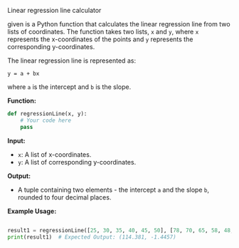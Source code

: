 Linear regression line calculator

given is a Python function that calculates the linear regression line from two lists of coordinates. The function takes two lists, `x` and `y`, where `x` represents the x-coordinates of the points and `y` represents the corresponding y-coordinates.

The linear regression line is represented as:

```
y = a + bx
```

where `a` is the intercept and `b` is the slope.

**Function:**

```python
def regressionLine(x, y):
    # Your code here
    pass
```

**Input:**

- `x`: A list of x-coordinates.
- `y`: A list of corresponding y-coordinates.

**Output:**

- A tuple containing two elements - the intercept `a` and the slope `b`, rounded to four decimal places.

**Example Usage:**

```python

result1 = regressionLine([25, 30, 35, 40, 45, 50], [78, 70, 65, 58, 48, 42])
print(result1)  # Expected Output: (114.381, -1.4457)

```
